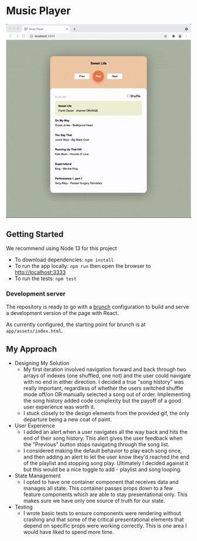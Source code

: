 # Music Player

![music player](/music-player.gif)

## Getting Started

We recommend using Node 13 for this project

- To download dependencies: `npm install`
- To run the app locally: `npm run` then open the browser to [http://localhost:3333](http://localhost:3333/)
- To run the tests: `npm test`

### Development server

The repository is ready to go with a [brunch](https://brunch.io/) configuration to build and serve a development version of the page with React.

As currently configured, the starting point for brunch is at `app/assets/index.html`.

## My Approach

- Designing My Solution
  - My first iteration involved navigation forward and back through two arrays of indexes (one shuffled, one not) and the user could navigate with no end in either direction. I decided a true "song history" was really important, regardless of whether the users switched shuffle mode off/on OR manually selected a song out of order. Implementing the song history added code complexity but the payoff of a good user experience was worth it.
  - I stuck closely to the design elements from the provided gif, the only departure being a new coat of paint.
- User Experience
  - I added an alert when a user navigates all the way back and hits the end of their song history. This alert gives the user feedback when the "Previous" button stops navigating through the song list.
  - I considered making the default behavior to play each song once, and then adding an alert to let the user know they'd reached the end of the playlist and stopping song play. Ultimately I decided against it but this would be a nice toggle to add - playlist and song looping.
- State Management
  - I opted to have one container component that receives data and manages all state. This container passes props down to a few feature components which are able to stay presentational only. This makes sure we have only one source of truth for our state.
- Testing
  - I wrote basic tests to ensure components were rendering without crashing and that some of the critical presentational elements that depend on specific props were working correctly. This is one area I would have liked to spend more time.
